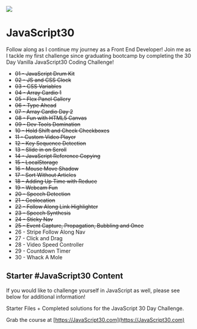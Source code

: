 ﻿![](https://javascript30.com/images/JS3-social-share.png)

# JavaScript30

Follow along as I continue my journey as a Front End Developer!  Join me as I tackle my first challenge since graduating bootcamp by completing the 30 Day Vanilla JavaScript30 Coding Challenge! 

+ ~~01 - JavaScript Drum Kit~~
+ ~~02 - JS and CSS Clock~~
+ ~~03 - CSS Variables~~
+ ~~04 - Array Cardio 1~~
+ ~~05 - Flex Panel Gallery~~
+ ~~06 - Type Ahead~~
+ ~~07 - Array Cardio Day 2~~
+ ~~08 - Fun with HTML5 Canvas~~
+ ~~09 - Dev Tools Domination~~
+ ~~10 - Hold Shift and Check Checkboxes~~
+ ~~11 - Custom Video Player~~
+ ~~12 - Key Sequence Detection~~
+ ~~13 - Slide in on Scroll~~
+ ~~14 - JavaScript Reference Copying~~
+ ~~15 - LocalStorage~~
+ ~~16 - Mouse Move Shadow~~
+ ~~17 - Sort Without Articles~~
+ ~~18 - Adding Up Time with Reduce~~
+ ~~19 - Webcam Fun~~
+ ~~20 - Speech Detection~~
+ ~~21 - Geolocation~~
+ ~~22 - Follow Along Link Highlighter~~
+ ~~23 - Speech Synthesis~~
+ ~~24 - Sticky Nav~~
+ ~~25 - Event Capture, Propagation, Bubbling and Once~~
+ 26 - Stripe Follow Along Nav
+ 27 - Click and Drag
+ 28 - Video Speed Controller
+ 29 - Countdown Timer
+ 30 - Whack A Mole


## Starter #JavaScript30 Content

If you would like to challenge yourself in JavaScript as well, please see below for additional information!

Starter Files + Completed solutions for the JavaScript 30 Day Challenge.

Grab the course at [https://JavaScript30.com](https://JavaScript30.com)

